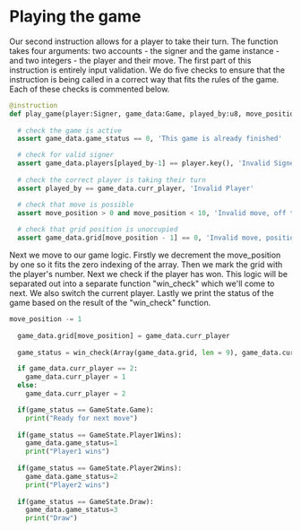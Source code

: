 # Playing the game

Our second instruction allows for a player to take their turn. The function takes four arguments: two accounts - the signer and the game instance - and two integers - the player and their move. The first part of this instruction is entirely input validation. We do five checks to ensure that the instruction is being called in a correct way that fits the rules of the game. Each of these checks is commented below.

```py
@instruction
def play_game(player:Signer, game_data:Game, played_by:u8, move_position:u8):
   
  # check the game is active
  assert game_data.game_status == 0, 'This game is already finished'

  # check for valid signer
  assert game_data.players[played_by-1] == player.key(), 'Invalid Signer'
   
  # check the correct player is taking their turn
  assert played_by == game_data.curr_player, 'Invalid Player'

  # check that move is possible
  assert move_position > 0 and move_position < 10, 'Invalid move, off the grid'
   
  # check that grid position is unoccupied
  assert game_data.grid[move_position - 1] == 0, 'Invalid move, position occupied'
```

Next we move to our game logic. Firstly we decrement the move_position by one so it fits the zero indexing of the array. Then we mark the grid with the player's number. Next we check if the player has won. This logic will be separated out into a separate function "win_check" which we'll come to next. We also switch the current player. Lastly we print the status of the game based on the result of the "win_check" function.

```py
move_position -= 1
 
  game_data.grid[move_position] = game_data.curr_player
   
  game_status = win_check(Array(game_data.grid, len = 9), game_data.curr_player)

  if game_data.curr_player == 2:
    game_data.curr_player = 1
  else:
    game_data.curr_player = 2

  if(game_status == GameState.Game):
    print("Ready for next move")
   
  if(game_status == GameState.Player1Wins):
    game_data.game_status=1
    print("Player1 wins")
   
  if(game_status == GameState.Player2Wins):
    game_data.game_status=2
    print("Player2 wins")
   
  if(game_status == GameState.Draw):
    game_data.game_status=3
    print("Draw")
```